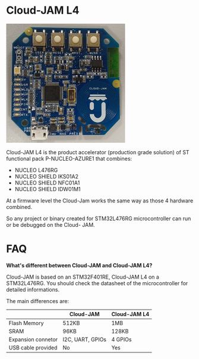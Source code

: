 # Cloud-JAM L4

![](https://raw.githubusercontent.com/rushup/Cloud-JAM-L4/master/JAM-L4-TOP.jpg)

Cloud-JAM L4 is the product accelerator (production grade solution) of ST functional pack P-NUCLEO-AZURE1 that combines:

-  NUCLEO L476RG
-  NUCLEO SHIELD IKS01A2
-  NUCLEO SHIELD NFC01A1
-  NUCLEO SHIELD IDW01M1

At a firmware level the Cloud-Jam works the same way as those 4 hardware combined.

So any project or binary created for STM32L476RG microcontroller can run or be debugged on the Cloud- JAM.


# FAQ

**What's different between Cloud-JAM and Cloud-JAM L4?**

Cloud-JAM is based on an STM32F401RE, Cloud-JAM L4 on a STM32L476RG. You should check the datasheet of the microcontroller for detailed informations.

The main differences are:

|          | Cloud-JAM | Cloud-JAM L4|
|---------|-------------|-----------|
|Flash Memory| 512KB | 1MB|
|SRAM| 96KB | 128KB|
|Expansion connetor| I2C, UART, GPIOs | 4 GPIOs|
|USB cable provided| No | Yes |

